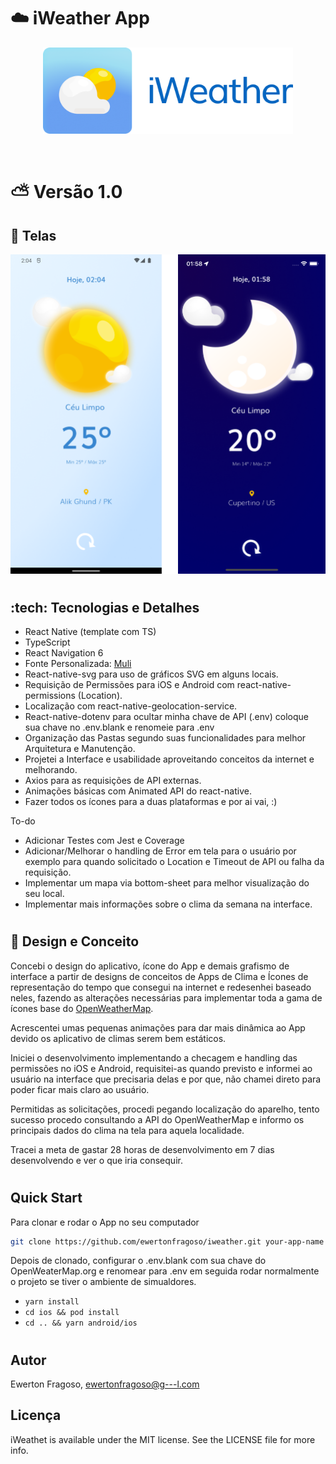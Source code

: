 # :cloud: iWeather App

<p align="center">
  <img alt="iWeather App"
        src="assets/iWeather.png" width="400"/>
</p>
<br/>

# :partly_sunny: Versão 1.0

## :iphone: Telas

<p align="center">
  <img alt="iWeather App"
        src="assets/telas_iweather.png" />
</p>

#

## :tech: Tecnologias e Detalhes

- React Native (template com TS)
- TypeScript
- React Navigation 6
- Fonte Personalizada: [Muli](https://www.fontsquirrel.com/fonts/muli)
- React-native-svg para uso de gráficos SVG em alguns locais.
- Requisição de Permissões para iOS e Android com react-native-permissions (Location).
- Localização com react-native-geolocation-service.
- React-native-dotenv para ocultar minha chave de API (.env) coloque sua chave no .env.blank e renomeie para .env
- Organização das Pastas segundo suas funcionalidades para melhor Arquitetura e Manutenção.
- Projetei a Interface e usabilidade aproveitando conceitos da internet e melhorando.
- Axios para as requisições de API externas.
- Animações básicas com Animated API do react-native.
- Fazer todos os ícones para a duas plataformas e por ai vai, :)

To-do
- Adicionar Testes com Jest e Coverage
- Adicionar/Melhorar o handling de Error em tela para o usuário por exemplo para quando solicitado o Location e Timeout de API ou falha da requisição.
- Implementar um mapa via bottom-sheet para melhor visualização do seu local.
- Implementar mais informações sobre o clima da semana na interface.

#

## :art: Design e Conceito


Concebi o design do aplicativo, ícone do App e demais grafismo de interface a partir de designs de conceitos de Apps de Clima e Ícones de representação do tempo que consegui na internet e redesenhei baseado neles, fazendo as alterações necessárias para implementar toda a gama de ícones base do [OpenWeatherMap](https://openweathermap.org/weather-conditions#Weather-Condition-Codes-2).

Acrescentei umas pequenas animações para dar mais dinâmica ao App devido os aplicativo de climas serem bem estáticos. 

Iniciei o desenvolvimento implementando a checagem e handling das permissões no iOS e Android, requisitei-as quando previsto e informei ao usuário na interface que precisaria delas e por que, não chamei direto para poder ficar mais claro ao usuário.

Permitidas as solicitações, procedi pegando localização do aparelho, tento sucesso procedo consultando a API do OpenWeatherMap e informo os principais dados do clima na tela para aquela localidade. 

Tracei a meta de gastar 28 horas de desenvolvimento em 7 dias desenvolvendo e ver o que iria consequir.

#
## Quick Start

Para clonar e rodar o App no seu computador

```sh
git clone https://github.com/ewertonfragoso/iweather.git your-app-name
```
Depois de clonado, configurar o .env.blank com sua chave do OpenWeaterMap.org e renomear para .env em seguida rodar normalmente o projeto se tiver o ambiente de simualdores.

- `yarn install`
- `cd ios && pod install`
- `cd .. && yarn android/ios`
#

## Autor

Ewerton Fragoso, ewertonfragoso@g---l.com

## Licença

iWeathet is available under the MIT license. See the LICENSE file for more info.


